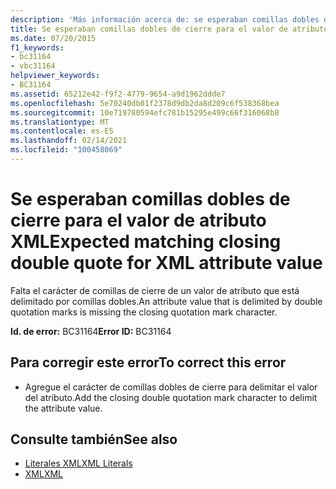 ```yaml
---
description: 'Más información acerca de: se esperaban comillas dobles de cierre para el valor de atributo XML'
title: Se esperaban comillas dobles de cierre para el valor de atributo XML
ms.date: 07/20/2015
f1_keywords:
- bc31164
- vbc31164
helpviewer_keywords:
- BC31164
ms.assetid: 65212e42-f9f2-4779-9654-a9d1962ddde7
ms.openlocfilehash: 5e70240db01f2378d9db2da8d209c6f538368bea
ms.sourcegitcommit: 10e719780594efc781b15295e499c66f316068b8
ms.translationtype: MT
ms.contentlocale: es-ES
ms.lasthandoff: 02/14/2021
ms.locfileid: "100458069"
---
```

# <a name="expected-matching-closing-double-quote-for-xml-attribute-value"></a><span data-ttu-id="2c58c-103">Se esperaban comillas dobles de cierre para el valor de atributo XML</span><span class="sxs-lookup"><span data-stu-id="2c58c-103">Expected matching closing double quote for XML attribute value</span></span>

<span data-ttu-id="2c58c-104">Falta el carácter de comillas de cierre de un valor de atributo que está delimitado por comillas dobles.</span><span class="sxs-lookup"><span data-stu-id="2c58c-104">An attribute value that is delimited by double quotation marks is missing the closing quotation mark character.</span></span>  
  
 <span data-ttu-id="2c58c-105">**Id. de error:** BC31164</span><span class="sxs-lookup"><span data-stu-id="2c58c-105">**Error ID:** BC31164</span></span>  
  
## <a name="to-correct-this-error"></a><span data-ttu-id="2c58c-106">Para corregir este error</span><span class="sxs-lookup"><span data-stu-id="2c58c-106">To correct this error</span></span>  
  
- <span data-ttu-id="2c58c-107">Agregue el carácter de comillas dobles de cierre para delimitar el valor del atributo.</span><span class="sxs-lookup"><span data-stu-id="2c58c-107">Add the closing double quotation mark character to delimit the attribute value.</span></span>  
  
## <a name="see-also"></a><span data-ttu-id="2c58c-108">Consulte también</span><span class="sxs-lookup"><span data-stu-id="2c58c-108">See also</span></span>

- [<span data-ttu-id="2c58c-109">Literales XML</span><span class="sxs-lookup"><span data-stu-id="2c58c-109">XML Literals</span></span>](../language-reference/xml-literals/index.md)
- [<span data-ttu-id="2c58c-110">XML</span><span class="sxs-lookup"><span data-stu-id="2c58c-110">XML</span></span>](../programming-guide/language-features/xml/index.md)
